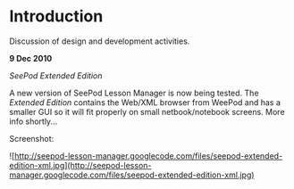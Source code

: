 # Introduction #

Discussion of design and development activities.

**9 Dec 2010**

_SeePod Extended Edition_

A new version of SeePod Lesson Manager is now being tested. The _Extended Edition_
contains the Web/XML browser from WeePod and has a smaller GUI so it will fit properly
on small netbook/notebook screens. More info shortly...

Screenshot:

![http://seepod-lesson-manager.googlecode.com/files/seepod-extended-edition-xml.jpg](http://seepod-lesson-manager.googlecode.com/files/seepod-extended-edition-xml.jpg)